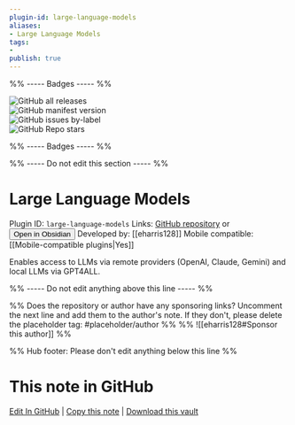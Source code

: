 ```yaml
---
plugin-id: large-language-models
aliases:
- Large Language Models
tags: 
- 
publish: true
---
```


%% ----- Badges ----- %%

![GitHub all releases](https://img.shields.io/github/downloads/eharris128/Obsidian-LLM-Plugin/total?color=573E7A&logo=github&style=for-the-badge)   
![GitHub manifest version](https://img.shields.io/github/manifest-json/v/eharris128/Obsidian-LLM-Plugin?color=573E7A&logo=github&style=for-the-badge)   
![GitHub issues by-label](https://img.shields.io/github/issues/eharris128/Obsidian-LLM-Plugin/help%20wanted?color=573E7A&logo=github&style=for-the-badge)   
![GitHub Repo stars](https://img.shields.io/github/stars/eharris128/Obsidian-LLM-Plugin?color=573E7A&logo=github&style=for-the-badge)

%% ----- Badges ----- %%

%% ----- Do not edit this section ----- %%

# Large Language Models

Plugin ID: `large-language-models`
Links: [GitHub repository](https://github.com/eharris128/Obsidian-LLM-Plugin) or [<button id=HH>Open in Obsidian</button>](obsidian://show-plugin?id=large-language-models)
Developed by: [[eharris128]]
Mobile compatible: [[Mobile-compatible plugins|Yes]]

Enables access to LLMs via remote providers (OpenAI, Claude, Gemini) and local LLMs via GPT4ALL.

%% ----- Do not edit anything above this line ----- %% 

%% Does the repository or author have any sponsoring links? Uncomment the next line and add them to the author's note. If they don't, please delete the placeholder tag: #placeholder/author %%
%% ![[eharris128#Sponsor this author]] %%

%% Hub footer: Please don't edit anything below this line %%

# This note in GitHub

<span class="git-footer">[Edit In GitHub](https://github.dev/obsidian-community/obsidian-hub/blob/main/02%20-%20Community%20Expansions/02.05%20All%20Community%20Expansions/Plugins/large-language-models.md "git-hub-edit-note") | [Copy this note](https://raw.githubusercontent.com/obsidian-community/obsidian-hub/main/02%20-%20Community%20Expansions/02.05%20All%20Community%20Expansions/Plugins/large-language-models.md "git-hub-copy-note") | [Download this vault](https://github.com/obsidian-community/obsidian-hub/archive/refs/heads/main.zip "git-hub-download-vault") </span>
